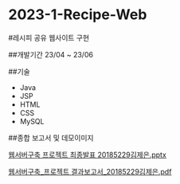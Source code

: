 # 2023-1-Recipe-Web

#레시피 공유 웹사이트 구현

##개발기간
23/04 ~ 23/06

##기술
  - Java
  - JSP
  - HTML
  - CSS
  - MySQL

##종합 보고서 및 데모이미지

[웹서버구축 프로젝트 최종발표 20185229김제은.pptx](https://github.com/jeeunKim/2023-1-Recipe-Web/files/12583370/20185229.pptx)

[웹서버구축_프로젝트 결과보고서_20185229김제은.pdf](https://github.com/jeeunKim/2023-1-Recipe-Web/files/12583381/_._20185229.pdf)
